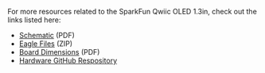 <!-- This section should include all the relevant documentation and product files (Eagle files, schematic, datasheet(s), landing pages, etc. and any relevant tutorials to go beyond the Hookup Guide.) -->

For more resources related to the SparkFun Qwiic OLED 1.3in, check out the links listed here: 

* [Schematic](assets/board_files/SparkFun_Qwiic_OLED_1.3in_Schematic.pdf) (PDF)
* [Eagle Files](assets/board_files/SparkFun_Qwiic_OLED_1.3in.zip) (ZIP)
* [Board Dimensions](assets/board_files/SparkFun_Qwiic_OLED_1.3in_BoardDimensions.png) (PDF)
* [Hardware GitHub Respository](https://github.com/sparkfun/SparkFun_Qwiic_OLED_1.3in)

